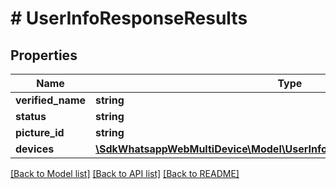 # # UserInfoResponseResults

## Properties

Name | Type | Description | Notes
------------ | ------------- | ------------- | -------------
**verified_name** | **string** |  | [optional]
**status** | **string** |  | [optional]
**picture_id** | **string** |  | [optional]
**devices** | [**\SdkWhatsappWebMultiDevice\Model\UserInfoResponseResultsDevicesInner[]**](UserInfoResponseResultsDevicesInner.md) |  | [optional]

[[Back to Model list]](../../README.md#models) [[Back to API list]](../../README.md#endpoints) [[Back to README]](../../README.md)
